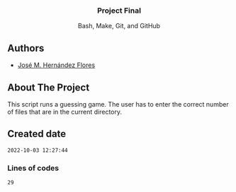 <div align="center">
<h3 align="center">Project Final</h3>
<p align="center">
Bash, Make, Git, and GitHub
</p>
</div>

## Authors
- [José M. Hernández Flores](https://github.com/jhernandezf)

## About The Project
This script runs a guessing game. The user has to enter the correct number of files that are in the current directory.

## Created date
```
2022-10-03 12:27:44
```

### Lines of codes
```
29
```
